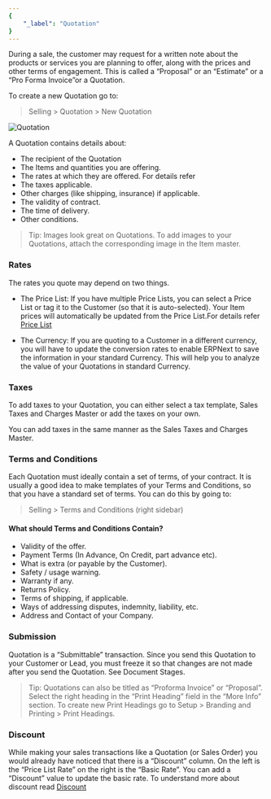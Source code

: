 ```yaml
---
{
	"_label": "Quotation"
}
---
```

During a sale, the customer may request for a written note about the products or services you are planning to offer, along with the prices and other terms of engagement. This is called a “Proposal” or an “Estimate” or a “Pro Forma Invoice”or a Quotation.

To create a new Quotation go to:

> Selling > Quotation > New Quotation




![Quotation](img/quotation.png)




A Quotation contains details about:

- The recipient of the Quotation
- The Items and quantities you are offering.
- The rates at which they are offered. For details refer 
- The taxes applicable.
- Other charges (like shipping, insurance) if applicable.
- The validity of contract.
- The time of delivery.
- Other conditions.

> Tip: Images look great on Quotations. To add images to your Quotations, attach the corresponding image in the Item master.


### Rates

The rates you quote may depend on two things.

- The Price List: If you have multiple Price Lists, you can select a Price List or tag it to the Customer (so that it is auto-selected). Your Item prices will automatically be updated from the Price List.For details refer [Price List](docs.user.setup.price_list.html)

- The Currency: If you are quoting to a Customer in a different currency, you will have to update the conversion rates to enable ERPNext to save the information in your standard Currency. This will help you to analyze the value of your Quotations in standard Currency.

### Taxes

To add taxes to your Quotation, you can either select a tax template, Sales Taxes and Charges Master or add the taxes on your own.

You can add taxes in the same manner as the Sales Taxes and Charges Master.

### Terms and Conditions

Each Quotation must ideally contain a set of terms, of your contract. It is usually a good idea to make templates of your Terms and Conditions, so that you have a standard set of terms. 
You can do this by going to:

> Selling > Terms and Conditions  (right sidebar)

#### What should Terms and Conditions Contain?

- Validity of the offer.
- Payment Terms (In Advance, On Credit, part advance etc).
- What is extra (or payable by the Customer).
- Safety / usage warning.
- Warranty if any.
- Returns Policy.
- Terms of shipping, if applicable.
- Ways of addressing disputes, indemnity, liability, etc.
- Address and Contact of your Company.

### Submission

Quotation is a “Submittable” transaction. Since you send this Quotation to your Customer or Lead, you must freeze it so that changes are not made after you send the Quotation.  See Document Stages.

> Tip: Quotations can also be titled as “Proforma Invoice” or “Proposal”. Select the right heading in the “Print Heading” field in the “More Info” section. To create new Print Headings go to Setup > Branding and Printing > Print Headings.

### Discount

While making your sales transactions like a Quotation (or Sales Order) you would already have noticed that there is a “Discount” column. On the left is the “Price List Rate” on the right is the “Basic Rate”.  You can add a “Discount” value to update the basic rate. To understand more about discount read [Discount](docs.user.selling.discount.html)

